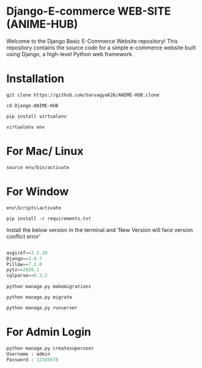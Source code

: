 # Django-E-commerce WEB-SITE (ANIME-HUB)

Welcome to the Django Basic E-Commerce Website repository! This repository contains the source code for a simple e-commerce website built using Django, a high-level Python web framework.

# Installation

`git clone https://github.com/Sarvagya626/ANIME-HUB.clone`

`cd Django-ANIME-HUB`

`pip install virtualenv`

`virtualenv env`

# For Mac/ Linux

`source env/bin/activate`

# For Window

`env\Scripts\activate`

`pip install -r requirements.txt`

Install the below version in the terminal and 'New Version will face version conflict error'

```python

asgiref==3.2.10
Django==3.0.7
Pillow==7.2.0
pytz==2020.1
sqlparse==0.3.1

```

`python manage.py makemigrations`

`python manage.py migrate`

`python manage.py runserver`

# For Admin Login

```python
python manage.py createsuperuser
Username : admin
Password : 12345678
```
